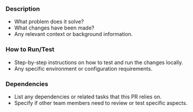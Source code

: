 ### Description

- What problem does it solve?
- What changes have been made?
- Any relevant context or background information.

### How to Run/Test

- Step-by-step instructions on how to test and run the changes locally.
- Any specific environment or configuration requirements.

### Dependencies

- List any dependencies or related tasks that this PR relies on.
- Specify if other team members need to review or test specific aspects.
